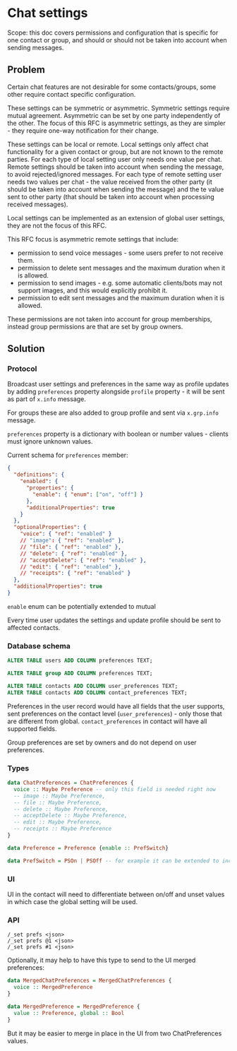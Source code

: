 # Chat settings

Scope: this doc covers permissions and configuration that is specific for one contact or group, and should or should not be taken into account when sending messages.

## Problem

Certain chat features are not desirable for some contacts/groups, some other require contact specific configuration.

These settings can be symmetric or asymmetric. Symmetric settings require mutual agreement. Asymmetric can be set by one party independently of the other. The focus of this RFC is asymmetric settings, as they are simpler - they require one-way notification for their change.

These settings can be local or remote. Local settings only affect chat functionality for a given contact or group, but are not known to the remote parties. For each type of local setting user only needs one value per chat. Remote settings should be taken into account when sending the message, to avoid rejected/ignored messages. For each type of remote setting user needs two values per chat - the value received from the other party (it should be taken into account when sending the message) and the te value sent to other party (that should be taken into account when processing received messages).

Local settings can be implemented as an extension of global user settings, they are not the focus of this RFC.

This RFC focus is asymmetric remote settings that include:

- permission to send voice messages - some users prefer to not receive them.
- permission to delete sent messages and the maximum duration when it is allowed.
- permission to send images - e.g. some automatic clients/bots may not support images, and this would explicitly prohibit it.
- permission to edit sent messages and the maximum duration when it is allowed.

These permissions are not taken into account for group memberships, instead group permissions are that are set by group owners.

## Solution

### Protocol

Broadcast user settings and preferences in the same way as profile updates by adding `preferences` property alongside `profile` property - it will be sent as part of `x.info` message.

For groups these are also added to group profile and sent via `x.grp.info` message.

`preferences` property is a dictionary with boolean or number values - clients must ignore unknown values.

Current schema for `preferences` member:

```json
{
  "definitions": {
    "enabled": {
      "properties": {
        "enable": { "enum": ["on", "off"] }
      },
      "additionalProperties": true
    }
  },
  "optionalProperties": {
    "voice": { "ref": "enabled" }
    // "image": { "ref": "enabled" },
    // "file": { "ref": "enabled" },
    // "delete": { "ref": "enabled" },
    // "acceptDelete": { "ref": "enabled" },
    // "edit": { "ref": "enabled" },
    // "receipts": { "ref": "enabled" }
  },
  "additionalProperties": true
}
```

`enable` enum can be potentially extended to mutual

Every time user updates the settings and update profile should be sent to affected contacts.

### Database schema

```sql
ALTER TABLE users ADD COLUMN preferences TEXT;

ALTER TABLE group ADD COLUMN preferences TEXT;

ALTER TABLE contacts ADD COLUMN user_preferences TEXT;
ALTER TABLE contacts ADD COLUMN contact_preferences TEXT;
```

Preferences in the user record would have all fields that the user supports, sent preferences on the contact level (`user_preferences`) - only those that are different from global. `contact_preferences` in contact will have all supported fields.

Group preferences are set by owners and do not depend on user preferences.

### Types

```haskell
data ChatPreferences = ChatPreferences {
  voice :: Maybe Preference -- only this field is needed right now
  -- image :: Maybe Preference,
  -- file :: Maybe Preference,
  -- delete :: Maybe Preference,
  -- acceptDelete :: Maybe Preference,
  -- edit :: Maybe Preference,
  -- receipts :: Maybe Preference
}

data Preference = Preference {enable :: PrefSwitch}

data PrefSwitch = PSOn | PSOff -- for example it can be extended to include PSMutual, that is only enabled if it's enabled by another party
```

### UI

UI in the contact will need to differentiate between on/off and unset values in which case the global setting will be used.

### API

```
/_set prefs <json>
/_set prefs @1 <json>
/_set prefs #1 <json>
```

Optionally, it may help to have this type to send to the UI merged preferences:

```haskell
data MergedChatPreferences = MergedChatPreferences {
  voice :: MergedPreference
}

data MergedPreference = MergedPreference {
  value :: Preference, global :: Bool
}
```

But it may be easier to merge in place in the UI from two ChatPreferences values.
